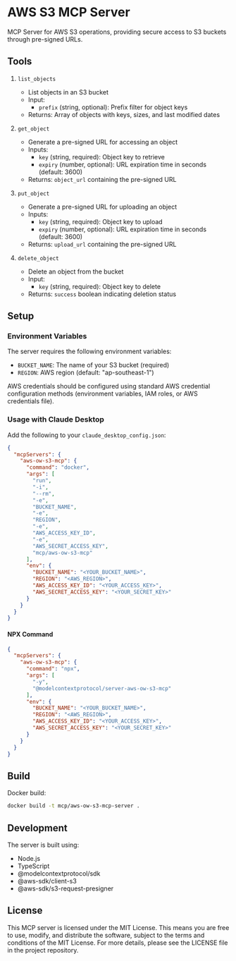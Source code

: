 # AWS S3 MCP Server

MCP Server for AWS S3 operations, providing secure access to S3 buckets through pre-signed URLs.

## Tools

1. `list_objects`
   - List objects in an S3 bucket
   - Input:
     - `prefix` (string, optional): Prefix filter for object keys
   - Returns: Array of objects with keys, sizes, and last modified dates

2. `get_object`
   - Generate a pre-signed URL for accessing an object
   - Inputs:
     - `key` (string, required): Object key to retrieve
     - `expiry` (number, optional): URL expiration time in seconds (default: 3600)
   - Returns: `object_url` containing the pre-signed URL

3. `put_object`
   - Generate a pre-signed URL for uploading an object
   - Inputs:
     - `key` (string, required): Object key to upload
     - `expiry` (number, optional): URL expiration time in seconds (default: 3600)
   - Returns: `upload_url` containing the pre-signed URL

4. `delete_object`
   - Delete an object from the bucket
   - Input:
     - `key` (string, required): Object key to delete
   - Returns: `success` boolean indicating deletion status

## Setup

### Environment Variables

The server requires the following environment variables:

- `BUCKET_NAME`: The name of your S3 bucket (required)
- `REGION`: AWS region (default: "ap-southeast-1")

AWS credentials should be configured using standard AWS credential configuration methods (environment variables, IAM roles, or AWS credentials file).

### Usage with Claude Desktop

Add the following to your `claude_desktop_config.json`:

```json
{
  "mcpServers": {
    "aws-ow-s3-mcp": {
      "command": "docker",
      "args": [
        "run",
        "-i",
        "--rm",
        "-e",
        "BUCKET_NAME",
        "-e",
        "REGION",
        "-e",
        "AWS_ACCESS_KEY_ID",
        "-e",
        "AWS_SECRET_ACCESS_KEY",
        "mcp/aws-ow-s3-mcp"
      ],
      "env": {
        "BUCKET_NAME": "<YOUR_BUCKET_NAME>",
        "REGION": "<AWS_REGION>",
        "AWS_ACCESS_KEY_ID": "<YOUR_ACCESS_KEY>",
        "AWS_SECRET_ACCESS_KEY": "<YOUR_SECRET_KEY>"
      }
    }
  }
}
```

#### NPX Command

```json
{
  "mcpServers": {
    "aws-ow-s3-mcp": {
      "command": "npx",
      "args": [
        "-y",
        "@modelcontextprotocol/server-aws-ow-s3-mcp"
      ],
      "env": {
        "BUCKET_NAME": "<YOUR_BUCKET_NAME>",
        "REGION": "<AWS_REGION>",
        "AWS_ACCESS_KEY_ID": "<YOUR_ACCESS_KEY>",
        "AWS_SECRET_ACCESS_KEY": "<YOUR_SECRET_KEY>"
      }
    }
  }
}
```

## Build

Docker build:

```bash
docker build -t mcp/aws-ow-s3-mcp-server .
```

## Development

The server is built using:

- Node.js
- TypeScript
- @modelcontextprotocol/sdk
- @aws-sdk/client-s3
- @aws-sdk/s3-request-presigner

## License

This MCP server is licensed under the MIT License. This means you are free to use, modify, and distribute the software, subject to the terms and conditions of the MIT License. For more details, please see the LICENSE file in the project repository.
